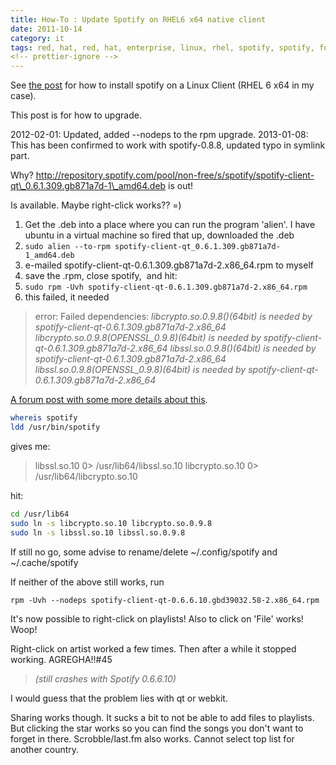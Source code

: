 ```yaml
---
title: How-To : Update Spotify on RHEL6 x64 native client
date: 2011-10-14
category: it
tags: red, hat, red, hat, enterprise, linux, rhel, spotify, spotify, for, linux
<!-- prettier-ignore -->
---
```


See
[the post](https://www.guldmyr.com/how-to-install-spotify-on-rhel6-x64-native-client/ "how-to-install-spotify-on-rhel6-x64-native-client/")
for how to install spotify on a Linux Client (RHEL 6 x64 in my case).

This post is for how to upgrade.

2012-02-01: Updated, added --nodeps to the rpm upgrade. 2013-01-08: This has
been confirmed to work with spotify-0.8.8, updated typo in symlink part.

Why? <http://repository.spotify.com/pool/non-free/s/spotify/spotify-client-qt\_0.6.1.309.gb871a7d-1\_amd64.deb>
is out!

Is available. Maybe right-click works?? =)

1. Get the .deb into a place where you can run the program 'alien'. I have
   ubuntu in a virtual machine so fired that up, downloaded the .deb
2. `sudo alien --to-rpm spotify-client-qt_0.6.1.309.gb871a7d-1_amd64.deb`
3. e-mailed spotify-client-qt-0.6.1.309.gb871a7d-2.x86_64.rpm to myself
4. save the .rpm, close spotify,  and hit:
5. `sudo rpm -Uvh spotify-client-qt-0.6.1.309.gb871a7d-2.x86_64.rpm`
6. this failed, it needed

> error: Failed dependencies: _libcrypto.so.0.9.8()(64bit) is needed by
> spotify-client-qt-0.6.1.309.gb871a7d-2.x86_64
> libcrypto.so.0.9.8(OPENSSL_0.9.8)(64bit) is needed by
> spotify-client-qt-0.6.1.309.gb871a7d-2.x86_64 libssl.so.0.9.8()(64bit) is
> needed by spotify-client-qt-0.6.1.309.gb871a7d-2.x86_64
> libssl.so.0.9.8(OPENSSL_0.9.8)(64bit) is needed by
> spotify-client-qt-0.6.1.309.gb871a7d-2.x86_64_

[A forum post with some more details about this](http://forums.fedoraforum.org/showthread.php?t=270230 "on fedoraforum.org").

```bash
whereis spotify
ldd /usr/bin/spotify
```

gives me:

> libssl.so.10 0> /usr/lib64/libssl.so.10 libcrypto.so.10 0>
> /usr/lib64/libcrypto.so.10

hit:

```bash
cd /usr/lib64
sudo ln -s libcrypto.so.10 libcrypto.so.0.9.8
sudo ln -s libssl.so.10 libssl.so.0.9.8
```

If still no go, some advise to rename/delete ~/.config/spotify and
~/.cache/spotify

If neither of the above still works, run

`rpm -Uvh --nodeps spotify-client-qt-0.6.6.10.gbd39032.58-2.x86_64.rpm`

It's now possible to right-click on playlists! Also to click on 'File' works!
Woop!

Right-click on artist worked a few times. Then after a while it stopped working.
AGREGHA!!#45

> _(still crashes with Spotify 0.6.6.10)_

I would guess that the problem lies with qt or webkit.

Sharing works though. It sucks a bit to not be able to add files to playlists.
But clicking the star works so you can find the songs you don't want to forget
in there. Scrobble/last.fm also works. Cannot select top list for another
country.
